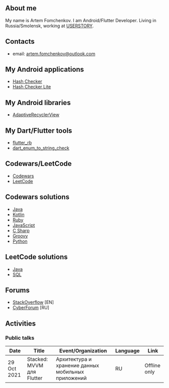 ## About me

My name is Artem Fomchenkov. I am Android/Flutter Developer. Living in Russia/Smolensk, working at [USERSTORY](https://userstory.ru).

## Contacts

- email: artem.fomchenkov@outlook.com

## My Android applications

- [Hash Checker](https://github.com/hash-checker/hash-checker)
- [Hash Checker Lite](https://github.com/hash-checker/hash-checker-lite)

## My Android libraries

- [AdaptiveRecyclerView](https://github.com/fartem/adaptive-recycler-view)

## My Dart/Flutter tools

- [flutter_rb](https://github.com/fartem/flutter-rb)
- [dart_enum_to_string_check](https://github.com/fartem/dart-enum-to-string-check)

## Codewars/LeetCode

- [Codewars](https://www.codewars.com/users/fartem)
- [LeetCode](https://leetcode.com/fartem)

## Codewars solutions

- [Java](https://github.com/fartem/codewars-java)
- [Kotlin](https://github.com/fartem/codewars-kotlin)
- [Ruby](https://github.com/fartem/codewars-ruby)
- [JavaScript](https://github.com/fartem/codewars-javascript)
- [C Sharp](https://github.com/fartem/codewars-c-sharp)
- [Groovy](https://github.com/fartem/codewars-groovy)
- [Python](https://github.com/fartem/codewars-python)

## LeetCode solutions

- [Java](https://github.com/fartem/leetcode-java)
- [SQL](https://github.com/fartem/leetcode-sql)

## Forums

- [StackOverflow](https://stackoverflow.com/users/10684765/fartem) [EN]
- [CyberForum](https://www.cyberforum.ru/members/939458.html) [RU]

## Activities

### Public talks

| Date | Title | Event/Organization | Language | Link |
| --- | --- | --- | --- | --- |
| 29 Oct 2021 | Stacked: MVVM для Flutter | Архитектура и хранение данных мобильных приложений | RU | Offline only |
